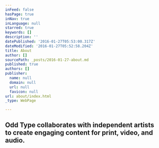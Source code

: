 ```yaml
---
inFeed: false
hasPage: true
inNav: true
inLanguage: null
starred: true
keywords: []
description: ''
datePublished: '2016-01-27T05:53:00.317Z'
dateModified: '2016-01-27T05:52:58.204Z'
title: About
author: []
sourcePath: _posts/2016-01-27-about.md
published: true
authors: []
publisher:
  name: null
  domain: null
  url: null
  favicon: null
url: about/index.html
_type: WebPage

---
```

## 

## Odd Type collaborates with independent artists to create engaging content for print, video, and audio.
